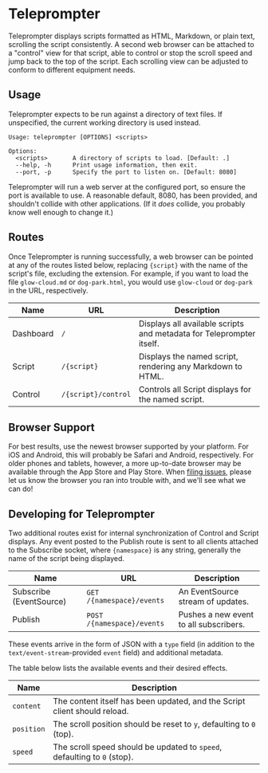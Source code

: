 # Teleprompter

Teleprompter displays scripts formatted as HTML, Markdown, or plain text,
scrolling the script consistently. A second web browser can be attached to a
"control" view for that script, able to control or stop the scroll speed and
jump back to the top of the script. Each scrolling view can be adjusted to
conform to different equipment needs.

## Usage

Teleprompter expects to be run against a directory of text files. If
unspecified, the current working directory is used instead.

```
Usage: teleprompter [OPTIONS] <scripts>

Options:
  <scripts>       A directory of scripts to load. [Default: .]
  --help, -h      Print usage information, then exit.
  --port, -p      Specify the port to listen on. [Default: 8080]
```

Teleprompter will run a web server at the configured port, so ensure the port
is available to use. A reasonable default, 8080, has been provided, and
shouldn't collide with other applications. (If it _does_ collide, you probably
know well enough to change it.)

## Routes

Once Teleprompter is running successfully, a web browser can be pointed at any
of the routes listed below, replacing `{script}` with the name of the script's
file, excluding the extension. For example, if you want to load the file
`glow-cloud.md` or `dog-park.html`, you would use `glow-cloud` or `dog-park` in
the URL, respectively.

Name | URL | Description
-----|-----|------------
Dashboard | `/` | Displays all available scripts and metadata for Teleprompter itself.
Script | `/{script}` | Displays the named script, rendering any Markdown to HTML.
Control | `/{script}/control` | Controls all Script displays for the named script.

## Browser Support

For best results, use the newest browser supported by your platform. For iOS
and Android, this will probably be Safari and Android, respectively. For older
phones and tablets, however, a more up-to-date browser may be available through
the App Store and Play Store. When [filing issues][new-issue], please let us
know the browser you ran into trouble with, and we'll see what we can do!

[new-issue]: https://github.com/Schoonology/teleprompter/issues/new

## Developing for Teleprompter

Two additional routes exist for internal synchronization of Control and Script
displays. Any event posted to the Publish route is sent to all clients attached
to the Subscribe socket, where `{namespace}` is any string, generally the name
of the script being displayed.

Name | URL | Description
-----|-----|------------
Subscribe (EventSource) | `GET /{namespace}/events` | An EventSource stream of updates.
Publish | `POST /{namespace}/events` | Pushes a new event to all subscribers.

These events arrive in the form of JSON with a `type` field (in addition to the
`text/event-stream`-provided `event` field) and additional metadata.

The table below lists the available events and their desired effects.

Name | Description
-----|------------
`content` | The content itself has been updated, and the Script client should reload.
`position` | The scroll position should be reset to `y`, defaulting to `0` (top).
`speed` | The scroll speed should be updated to `speed`, defaulting to `0` (stop).
